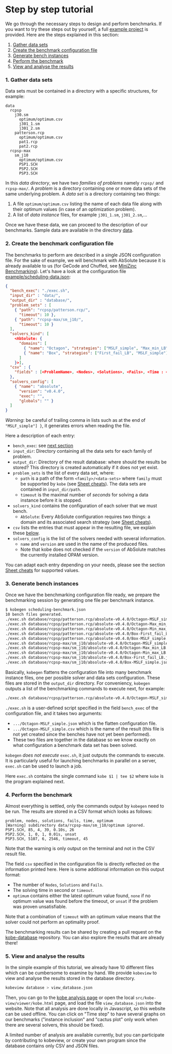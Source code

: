 # Step by step tutorial

We go through the necessary steps to design and perform benchmarks.
If you want to try these steps out by yourself, a full [example project](https://github.com/ptal/kobe/tree/master/example) is provided.
Here are the steps explained in this section:

1. [Gather data sets](benchmarking-tutorial.html#a1-gather-data-sets)
2. [Create the benchmark configuration file](benchmarking-tutorial.html#a2-create-the-benchmark-configuration-file)
3. [Generate bench instances](benchmarking-tutorial.html#a3-generate-bench-instances)
4. [Perform the benchmark](benchmarking-tutorial.html#a4-perform-the-benchmark)
5. [View and analyse the results](benchmarking-tutorial.html#a5-view-and-analyse-the-results)

### 1. Gather data sets

Data sets must be contained in a directory with a specific structures, for example:

```
data
  rcpsp
    j30.sm
      optimum/optimum.csv
      j301_1.sm
      j301_2.sm
    patterson.rcp
      optimum/optimum.csv
      pat1.rcp
      pat2.rcp
  rcpsp-max
    sm_j10
      optimum/optimum.csv
      PSP1.SCH
      PSP2.SCH
      PSP3.SCH
```

In this _data directory_, we have two _families of problems_ namely `rcpsp/` and `rcpsp-max/`.
A _problem_ is a directory containing one or more data sets of the same underlying problem.
A _data set_ is a directory containing two things:

1. A file `optimum/optimum.csv` listing the name of each data file along with their optimum values (in case of an optimization problem).
2. A list of _data instance_ files, for example `j301_1.sm`, `j301_2.sm`,...

Once we have these data, we can proceed to the description of our benchmarks.
Sample data are available in the directory [data](https://github.com/ptal/kobe/tree/master/example/data).

### 2. Create the benchmark configuration file

The benchmarks to perform are described in a single JSON configuration file.
For the sake of example, we will benchmark with AbSolute because it is already available to us (for GeCode and Chuffed, see [MiniZinc Benchmarking](minizinc-benchmarking.html)).
Let's have a look at the configuration file [example/scheduling-data.json](https://github.com/ptal/kobe/blob/master/example/scheduling-benchmark.json):

```json
{
  "bench_exec": "./exec.sh",
  "input_dir" : "data/",
  "output_dir" : "database/",
  "problem_sets" : [
    { "path": "rcpsp/patterson.rcp/",
      "timeout": 10 },
    { "path": "rcpsp-max/sm_j10/",
      "timeout": 10 }
  ],
  "solvers_kind": [
    <AbSolute: {
      "domains": [
        { "name": "Octagon", "strategies": ["MSLF_simple", "Max_min_LB", "Min_max_LB"] },
        { "name": "Box", "strategies": ["First_fail_LB", "MSLF_simple"] }
      ]
    }>],
  "csv" : {
    "fields" : [<ProblemName>, <Nodes>, <Solutions>, <Fails>, <Time : <Sec>>, <Optimum>]
  },
  "solvers_config": [
    { "name": "absolute",
      "version": "v0.4.0",
      "exec": "",
      "globals": "" }
  ]
}
```

*Warning*: be careful of trailing comma in lists such as at the end of `"MSLF_simple"] }`, it generates errors when reading the file.

Here a description of each entry:

* `bench_exec`: see [next section](benchmarking-tutorial.html#a3-generate-bench-instances)
* `input_dir`: Directory containing all the data sets for each family of problem.
* `output_dir`: Directory of the result database: where should the results be stored? This directory is created automatically if it does not yet exist.
* `problem_sets` is the list of every data set, where:
  * `path` is a path of the form `<family>/<data-sets>` where `family` must be supported by `kobe` (see [Sheet cheats](benchmarking.html#sheet-cheats)).
    The data sets are contained in `input_dir/path`.
  * `timeout` is the maximal number of _seconds_ for solving a data instance before it is stopped.
* `solvers_kind` contains the configuration of each solver that we must bench.
  * `AbSolute`: Every AbSolute configuration requires two things: a domain and its associated search strategy (see [Sheet cheats](benchmarking.html#sheet-cheats)).
* `csv` lists the entries that must appear in the resulting file, we explain these [below](benchmarking-tutorial.html#a4-perform-the-benchmark).
* `solvers_config` is the list of the solvers needed with several information.
  * `name` and `version` are used in the name of the produced files.
  * Note that kobe does not checked if the `version` of AbSolute matches the currently installed OPAM version.

You can adapt each entry depending on your needs, please see the section [Sheet cheats](benchmarking.html#sheet-cheats) for supported values.

### 3. Generate bench instances

Once we have the benchmarking configuration file ready, we prepare the benchmarking session by generating one file per benchmark instance.

```sh
$ kobegen scheduling-benchmark.json
10 bench files generated.
./exec.sh database/rcpsp/patterson.rcp/absolute-v0.4.0/Octagon-MSLF_simple.json database/rcpsp/patterson.rcp/absolute-v0.4.0/Octagon-MSLF_simple.csv
./exec.sh database/rcpsp/patterson.rcp/absolute-v0.4.0/Octagon-Max_min_LB.json database/rcpsp/patterson.rcp/absolute-v0.4.0/Octagon-Max_min_LB.csvbenchmarking-tutorial.html#a4-perform-the-benchmark
./exec.sh database/rcpsp/patterson.rcp/absolute-v0.4.0/Octagon-Min_max_LB.json database/rcpsp/patterson.rcp/absolute-v0.4.0/Octagon-Min_max_LB.csv
./exec.sh database/rcpsp/patterson.rcp/absolute-v0.4.0/Box-First_fail_LB.json database/rcpsp/patterson.rcp/absolute-v0.4.0/Box-First_fail_LB.csv
./exec.sh database/rcpsp/patterson.rcp/absolute-v0.4.0/Box-MSLF_simple.json database/rcpsp/patterson.rcp/absolute-v0.4.0/Box-MSLF_simple.csv
./exec.sh database/rcpsp-max/sm_j10/absolute-v0.4.0/Octagon-MSLF_simple.json database/rcpsp-max/sm_j10/absolute-v0.4.0/Octagon-MSLF_simple.csv
./exec.sh database/rcpsp-max/sm_j10/absolute-v0.4.0/Octagon-Max_min_LB.json database/rcpsp-max/sm_j10/absolute-v0.4.0/Octagon-Max_min_LB.csv
./exec.sh database/rcpsp-max/sm_j10/absolute-v0.4.0/Octagon-Min_max_LB.json database/rcpsp-max/sm_j10/absolute-v0.4.0/Octagon-Min_max_LB.csv
./exec.sh database/rcpsp-max/sm_j10/absolute-v0.4.0/Box-First_fail_LB.json database/rcpsp-max/sm_j10/absolute-v0.4.0/Box-First_fail_LB.csv
./exec.sh database/rcpsp-max/sm_j10/absolute-v0.4.0/Box-MSLF_simple.json database/rcpsp-max/sm_j10/absolute-v0.4.0/Box-MSLF_simple.csv
```

Basically, `kobegen` flattens the configuration file into many benchmark instance files, one per possible solver and data sets configuration.
These files are stored in the `output_dir` directory.
For conveniency, `kobegen` outputs a list of the benchmarking commands to execute next, for example:
```sh
./exec.sh database/rcpsp/patterson.rcp/absolute-v0.4.0/Octagon-MSLF_simple.json database/rcpsp/patterson.rcp/absolute-v0.4.0/Octagon-MSLF_simple.csv
```

`./exec.sh` is a user-defined script specified in the field `bench_exec` of the configuration file, and it takes two arguments:
  * `.../Octagon-MSLF_simple.json` which is the flatten configuration file.
  * `.../Octagon-MSLF_simple.csv` which is the name of the result (this file is not yet created since the benches have not yet been performed).
  * These two files are together in the database so we know exactly on what configuration a benchmark data set has been solved.

`kobegen` *does not execute* `exec.sh`, it just outputs the commands to execute.
It is particularly useful for launching benchmarks in parallel on a server, `exec.sh` can be used to launch a job.

Here `exec.sh` contains the single command `kobe $1 | tee $2` where `kobe` is the program explained next.

### 4. Perform the benchmark

Almost everything is settled, only the commands output by `kobegen` need to be run.
The results are stored in a CSV format which looks as follows:

```csv
problem, nodes, solutions, fails, time, optimum
[Warning] subdirectory data/rcpsp-max/sm_j10/optimum ignored.
PSP1.SCH, 85, 4, 39, 0.10s, 26
PSP2.SCH, 1, 0, 1, 0.01s, unsat
PSP3.SCH, 5107, 6, 2546, timeout, 45
```

Note that the warning is only output on the terminal and not in the CSV result file.

The field `csv` specified in the configuration file is directly reflected on the information printed here.
Here is some additional information on this output format:
  * The number of `Nodes`, `Solutions` and `Fails`.
  * The solving time in second or `timeout`.
  * `optimum` contains either the latest optimum value found, `none` if no optimum value was found before the timeout, or `unsat` if the problem was proven unsatisfiable.

Note that a combination of `timeout` with an optimum value means that the solver could not perform an optimality proof.

The benchmarking results can be shared by creating a pull request on the [kobe-database](https://github.com/ptal/kobe-database) repository.
You can also explore the results that are already there!

### 5. View and analyse the results

In the simple example of this tutorial, we already have 10 different files which can be cumbersome to examine by hand.
We provide `kobeview` to view and analyse the results stored in the database directory.

```sh
kobeview database > view_database.json
```

Then, you can go to the [kobe analysis page](kobe.html) or open the local `src/kobe-view/viewer/kobe.html` page, and load the file `view_database.json` into the website.
Note that all analysis are done locally in Javascript, so this website can be used offline.
You can click on "Time step" to have several graphs on our benchmarks ("instance inclusion" and "cactus plot" only work when there are several solvers, this should be fixed).

A limited number of analysis are available currently, but you can participate by contributing to kobeview, or create your own program since the database contains only CSV and JSON files.
